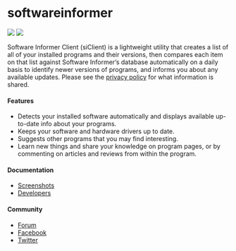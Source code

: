 # softwareinformer
[![](https://img.shields.io/chocolatey/v/softwareinformer?color=green&label=softwareinformer)](https://chocolatey.org/packages/softwareinformer) [![](https://img.shields.io/chocolatey/dt/softwareinformer)](https://chocolatey.org/packages/softwareinformer)

Software Informer Client (siClient) is a lightweight utility that creates a list of all of your installed programs and their versions, then compares each item on that list against Software Informer’s database automatically on a daily basis to identify newer versions of programs, and informs you about any available updates. Please see the [privacy policy](http://software.informer.com/privacy.html) for what information is shared.

#### Features
* Detects your installed software automatically and displays available up-to-date info about your programs.
* Keeps your software and hardware drivers up to date.
* Suggests other programs that you may find interesting.
* Learn new things and share your knowledge on program pages, or by commenting on articles and reviews from within the program.

#### Documentation
* [Screenshots](https://software-informer.informer.com/screenshot/)
* [Developers](https://software.informer.com/partners.php)

#### Community
* [Forum](https://software-informer.informer.com/questions/)
* [Facebook](http://www.facebook.com/softinformer)
* [Twitter](http://twitter.com/soft_informer)